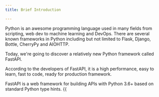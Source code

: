 ```yaml
---
title: Brief Introduction

---
```

<!-- What is FastAPI? -->

Python is an awesome programming language used in many fields from scripting, web dev to machine learning and DevOps. There are several known frameworks in Python including but not limited to Flask, Django, Bottle, CherryPy and AIOHTTP.

Today, we're going to discover a relatively new Python framework called FastAPI.

According to the developers of FastAPI, it is a high performance, easy to learn, fast to code, ready for production framework. 

FastAPI is a web framework for building APIs with Python 3.6+ based on standard Python type hints.
{{
